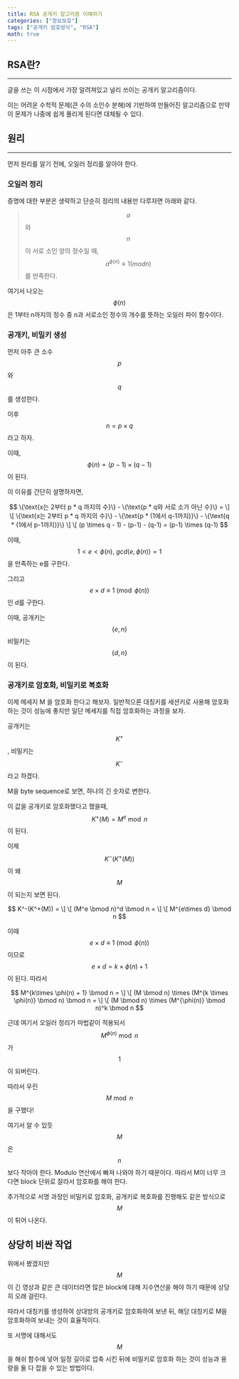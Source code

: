 ```yaml
---
title: RSA 공개키 알고리즘 이해하기
categories: ["정보보호"]
tags: ["공개키 암호방식", "RSA"]
math: true
---
```


## RSA란?

---

글을 쓰는 이 시점에서 가장 알려져있고 널리 쓰이는 공개키 알고리즘이다.

이는 어려운 수학적 문제(큰 수의 소인수 분해)에 기반하여 만들어진 알고리즘으로 만약 이 문제가 나중에 쉽게 풀리게 된다면 대체될 수 있다.

## 원리

---

먼저 원리를 알기 전에, 오일러 정리를 알아야 한다.

### 오일러 정리

증명에 대한 부분은 생략하고 단순히 정리의 내용만 다루자면 아래와 같다.

> $$ a $$ 와 $$ n $$ 이 서로 소인 양의 정수일 때, $$ a^{\phi(n)} \equiv 1 (mod n) $$를 만족한다.

여기서 나오는 $$ \phi(n) $$ 은 1부터 n까지의 정수 중 n과 서로소인 정수의 개수를 뜻하는 오일러 파이 함수이다.

### 공개키, 비밀키 생성

먼저 아주 큰 소수 $$ p $$ 와 $$ q $$ 를 생성한다.

이후 $$ n = p \times q $$ 라고 하자.

이때, $$ \phi(n) = (p-1) \times (q-1) $$ 이 된다.

이 이유를 간단히 설명하자면,

$$
\{\text{x는 2부터 p * q 까지의 수}\} - \{\text{p * q와 서로 소가 아닌 수}\} = \]
\[ \{\text{x는 2부터 p * q 까지의 수}\} - \{\text{p * (1에서 q-1까지)}\} - \{\text{q * (1에서 p-1까지)}\} \]
\[ (p \times q - 1) - (p-1) - (q-1) = (p-1) \times (q-1)
$$

이때, $$ 1 < e < \phi(n),\ gcd(e, \phi(n)) = 1 $$ 을 만족하는 e를 구한다.

그리고 $$ e \times d \equiv 1 \pmod{\phi(n)} $$ 인 d를 구한다.

이때, 공개키는 $$ \{e, n\} $$ 비밀키는 $$ \{d, n\} $$ 이 된다.

### 공개키로 암호화, 비밀키로 복호화

이제 메세지 M 을 암호화 한다고 해보자. 일반적으론 대칭키를 세션키로 사용해 암호화하는 것이 성능에 좋지만 일단 메세지를 직접 암호화하는 과정을 보자.

공개키는 $$ K^+ $$, 비밀키는 $$ K^- $$ 라고 하겠다.

M을 byte sequence로 보면, 하나의 긴 숫자로 변한다.

이 값을 공개키로 암호화했다고 했을때, $$ K^+(M) = M^e \bmod n $$ 이 된다.

이제 $$ K^-(K^+(M)) $$ 이 왜 $$ M $$ 이 되는지 보면 된다.

$$
K^-(K^+(M)) = \]
\[ (M^e \bmod n)^d \bmod n = \]
\[ M^{e\times d} \bmod n
$$

이때 $$ e\times d \equiv 1 \pmod{\phi(n)} $$ 이므로 $$ e\times d = k \times \phi(n) + 1 $$ 이 된다. 따라서

$$
M^{k\times \phi(n) + 1} \bmod n = \]
\[ (M \bmod n) \times (M^{k \times \phi(n)} \bmod n) \bmod n = \]
\[ (M \bmod n) \times (M^{\phi(n)} \bmod n)^k \bmod n
$$

근데 여기서 오일러 정리가 마법같이 적용되서 $$ M^{\phi(n)} \bmod n $$ 가 $$ 1 $$이 되버린다.

따라서 우린 $$ M \bmod n $$ 을 구했다!

여기서 알 수 있듯 $$ M $$ 은 $$ n $$ 보다 작아야 한다. Modulo 연산에서 빠져 나와야 하기 때문이다. 따라서 M이 너무 크다면 block 단위로 잘라서 암호화를 해야 한다.

추가적으로 서명 과정인 비밀키로 암호화, 공개키로 복호화를 진행해도 같은 방식으로 $$ M $$ 이 튀어 나온다.

## 상당히 비싼 작업

위에서 봤겠지만 $$ M $$ 이 긴 영상과 같은 큰 데이터라면 많은 block에 대해 지수연산을 해야 하기 때문에 상당히 오래 걸린다.

따라서 대칭키를 생성하여 상대방의 공개키로 암호화하여 보낸 뒤, 해당 대칭키로 M을 암호화하여 보내는 것이 효율적이다.

또 서명에 대해서도 $$ M $$ 을 해쉬 함수에 넣어 일정 길이로 압축 시킨 뒤에 비밀키로 암호화 하는 것이 성능과 용량을 둘 다 잡을 수 있는 방법이다.

$$
$$
